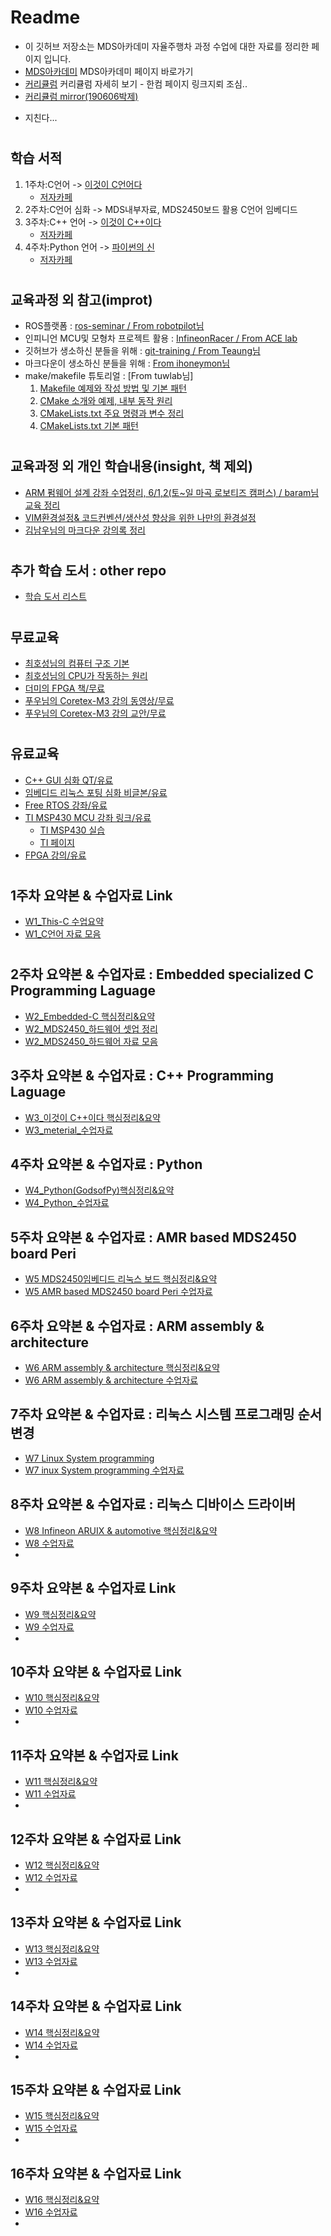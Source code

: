 # Readme
 * 이 깃허브 저장소는 MDS아카데미 자율주행차 과정 수업에 대한 자료를 정리한 페이지 입니다.
 * [MDS아카데미](http://www.mdsacademy.co.kr/) MDS아카데미 페이지 바로가기
 * [커리큘럼](http://www.mdsacademy.co.kr/customer/board_view.php?board_idx=1585&schField=&schWord=&search_div=notice&size=10&page=1) 커리큘럼 자세히 보기 - 한컴 페이지 링크지뢰 조심..
 * [커리큘럼 mirror(190606박제)](https://github.com/our-self-driving-cars/course-resources/blob/master/metrial/%ED%95%9C%EC%BB%B4MDS%20IT%EC%9C%B5%ED%95%A9%20%EC%A0%84%EB%AC%B8%EA%B5%90%EC%9C%A1%EC%84%BC%ED%84%B0-%EC%9E%90%EC%9C%A8%EC%A3%BC%ED%96%89%20%EC%BB%A4%EB%A6%AC%ED%81%98%EB%9F%BC.pdf)
 - 지친다...
 #
 ## 학습 서적
  1. 1주차:C언어 -> [이것이 C언어다](http://www.kyobobook.co.kr/product/detailViewKor.laf?mallGb=KOR&ejkGb=KOR&barcode=9788968481024&orderClick=JAj)
     * [저자카페](https://cafe.naver.com/thisisc)
  2. 2주차:C언어 심화 -> MDS내부자료, MDS2450보드 활용 C언어 임베디드 
  3. 3주차:C++ 언어 -> [이것이 C++이다](http://www.kyobobook.co.kr/product/detailViewKor.laf?ejkGb=KOR&mallGb=KOR&barcode=9788968482465&orderClick=LAG&Kc=)
     * [저자카페](https://cafe.naver.com/windev)
  4. 4주차:Python 언어 -> [파이썬의 신](http://www.kyobobook.co.kr/product/detailViewKor.laf?ejkGb=KOR&linkClass=331503&barcode=9788997924271)
     * [저자카페](https://cafe.naver.com/godofpython)
 #
 ## 교육과정 외 참고(improt)

   * ROS플랫폼 : [ros-seminar / From robotpilot님](https://github.com/d-h-k/ros-seminar.git)
   * 인피니언 MCU및 모형차 프로젝트 활용 : [InfineonRacer / From ACE lab](https://github.com/realsosy/InfineonRacer)
   * 깃허브가 생소하신 분들을 위해 : [git-training / From Teaung님](https://github.com/Taeung/git-training)
   * 마크다운이 생소하신 분들을 위해 : [From ihoneymon님](https://gist.github.com/ihoneymon/652be052a0727ad59601)      
   * make/makefile 튜토리얼 : [From tuwlab님]
        1. [Makefile 예제와 작성 방법 및 기본 패턴](https://www.tuwlab.com/27193)
        2. [CMake 소개와 예제, 내부 동작 원리](https://www.tuwlab.com/27234)
        3. [CMakeLists.txt 주요 명령과 변수 정리](https://www.tuwlab.com/27260)
        4. [CMakeLists.txt 기본 패턴](https://www.tuwlab.com/27270)

 #
 ## 교육과정 외 개인 학습내용(insight, 책 제외)
   * [ARM 펌웨어 설계 강좌 수업정리, 6/1,2(토~일 마곡 로보티즈 캠퍼스) / baram님 교육 정리](https://github.com/d-h-k/MDS_DHKim_Docs/blob/master/ARM_FW.md) 
   * [VIM환경설정& 코드컨벤션/생산성 향상을 위한 나만의 환경설정](https://github.com/d-h-k/DHKim_EnvSettings)
   * [김남우님의 마크다운 강의록 정리]()

 #
 ## 추가 학습 도서 : other repo
   * [학습 도서 리스트](https://github.com/d-h-k/My-PPAK-DOK-List/blob/master/README.md)
   
 #
 ## 무료교육
   * [최호성님의 컴퓨터 구조 기본](https://www.youtube.com/watch?v=uEzDvDw-L0o&t=12s)
   * [최호성님의 CPU가 작동하는 원리](https://www.youtube.com/watch?v=BSDRpQr85qk)
   * [더미의 FPGA 책/무료](https://cafe.naver.com/alteratown?iframe_url=/ArticleRead.nhn%3Fclubid=17573046%26menuid=%26boardtype=L%26page=1%26specialmenutype=%26userDisplay=15%26articleid=5744)
   * [푸우님의 Coretex-M3 강의 동영상/무료](https://cafe.naver.com/embeddedcrazyboys/4592)
   * [푸우님의 Coretex-M3 강의 교안/무료](https://cafe.naver.com/embeddedcrazyboys/4525)
 
 #
 ## 유료교육
   * [C++ GUI 심화 QT/유료](https://www.udemy.com/qt-c-gui-tutorial-for-complete-beginners/)
   * [임베디드 리눅스 포팅 심화 비글본/유료](https://www.udemy.com/embedded-linux-step-by-step-using-beaglebone/)
   * [Free RTOS 강좌/유료](https://www.udemy.com/freertos-on-arm-processors/)
   * [TI MSP430 MCU 강좌 링크/유료](https://www.udemy.com/mcu_msp430/)
     * [TI MSP430 실습](https://www.element14.com/community/docs/DOC-78213/l/an-introduction-to-microcontrollers-and-the-c-programming-language-info?ICID=TIvalpo-udemy-topban#coursebreakdown)
     * [TI 페이지](http://www.ti.com/tool/MSP-EXP430FR6989)
   * [FPGA 강의/유료](https://www.udemy.com/learn-the-essentials-of-vhdl-and-fpga-development/) 
 #
 ## 1주차 요약본 & 수업자료 Link
   * [W1_This-C 수업요약](https://github.com/d-h-k/MDS_DHKim_Docs/blob/master/W1_This-C.md)
   * [W1_C언어 자료 모음]()
 
 #
 ## 2주차 요약본 & 수업자료 : Embedded specialized C Programming Laguage
   * [W2_Embedded-C 핵심정리&요약](https://github.com/d-h-k/MDS_DHKim_Docs/blob/master/W2_Embedded.md)
   * [W2_MDS2450_하드웨어 셋업 정리](https://github.com/d-h-k/MDS_DHKim_Docs/blob/master/W2_MDS2450_review.md)
   * [W2_MDS2450_하드웨어 자료 모음]()
 
 
 ## 3주차 요약본 & 수업자료 : C++ Programming Laguage
   * [W3_이것이 C++이다 핵심정리&요약](https://github.com/d-h-k/MDS_DHKim_Docs/blob/master/W3_This-Cpp.md)
   * [W3_meterial_수업자료](https://github.com/d-h-k/MDS_week_material/tree/master/W3_meterial)
 
 ## 4주차 요약본 & 수업자료 : Python
   * [W4_Python(GodsofPy)핵심정리&요약](https://github.com/d-h-k/MDS_DHKim_Docs/blob/master/W4_Python(GodsofPy).md)
   * [W4_Python_수업자료](https://github.com/d-h-k/MDS_week_material/tree/master/W4_Python)
 
 
 ## 5주차 요약본 & 수업자료 : AMR based MDS2450 board Peri
   * [W5 MDS2450임베디드 리눅스 보드 핵심정리&요약](https://github.com/d-h-k/MDS_DHKim_Docs/blob/master/W5_MDS2450.md)
   * [W5 AMR based MDS2450 board Peri 수업자료]()
    
 ## 6주차 요약본 & 수업자료 : ARM assembly & architecture
   * [W6 ARM assembly & architecture 핵심정리&요약](https://github.com/d-h-k/MDS_DHKim_Docs/blob/master/W6_ARM_Processor.md)
   * [W6  ARM assembly & architecture 수업자료]()
    
 ## 7주차 요약본 & 수업자료 : 리눅스 시스템 프로그래밍 순서변경
   * [W7 Linux System programming](https://github.com/d-h-k/MDS_DHKim_Docs/blob/master/W7_Linux%20system%20programming.md)
   * [W7 inux System programming 수업자료](Link)
    
 ## 8주차 요약본 & 수업자료 : 리눅스 디바이스 드라이버
   * [W8 Infineon ARUIX & automotive 핵심정리&요약](W8_auto.md.md)
   * [W8 수업자료](Link)
   * []()
    
 ## 9주차 요약본 & 수업자료 Link
   * [W9 핵심정리&요약](W9_DD.md)
   * [W9 수업자료](Link)
   * []() 

 ## 10주차 요약본 & 수업자료 Link
   * [W10 핵심정리&요약](W10_OpenCV.md)
   * [W10 수업자료](Link)
   * []()

 ## 11주차 요약본 & 수업자료 Link
   * [W11 핵심정리&요약](w11_ROS.md)
   * [W11 수업자료](Link)
   * []()

 ## 12주차 요약본 & 수업자료 Link
   * [W12 핵심정리&요약](w12_ML.md)
   * [W12 수업자료](Link)
   * []()

 ## 13주차 요약본 & 수업자료 Link
   * [W13 핵심정리&요약](Link)
   * [W13 수업자료](Link)
   * []()  
 ## 14주차 요약본 & 수업자료 Link
   * [W14 핵심정리&요약](Link)
   * [W14 수업자료](Link)
   * []()

 ## 15주차 요약본 & 수업자료 Link
   * [W15 핵심정리&요약](Link)
   * [W15 수업자료](Link)
   * []()
    
 ## 16주차 요약본 & 수업자료 Link
   * [W16 핵심정리&요약](Link)
   * [W16 수업자료](Link)
   * []()
 
